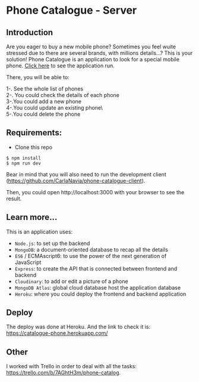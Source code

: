 # Phone Catalogue - Server

## Introduction

Are you eager to buy a new mobile phone? Sometimes you feel wuite stressed due to there are several brands, with millions details...? This is your solution! Phone Catalogue is an application to look for a special mobile phone. [Click here](https://catalogue-phone.herokuapp.com/) to see the application run.

There, you will be able to:


1-. See the whole list of phones\
2-. You could check the details of each phone\
3-.You could add a new phone\
4-.You could update an existing phone\  
5-.You could delete the phone


## Requirements:

- Clone this repo
```
$ npm install
$ npm run dev
```
Bear in mind that you will also need to run the development client (https://github.com/CarlaNavia/phone-catalogue-client).

Then, you could open http://localhost:3000 with your browser to see the result.


## Learn more...

This is an application uses:
- `Node.js`: to set up the backend
- `MongoDB`: a document-oriented database to recap all the details
- `ES6` / ECMAscript6: to use the power of the next generation of JavaScript
- `Express`: to create the API that is connected between frontend and backend
- `Cloudinary`: to add or edit a picture of a phone
- `MongoDB Atlas`: global cloud database host the application database
- `Heroku`: where you could deploy the frontend and backend application


## Deploy

The deploy was done at Heroku. And the link to check it is: https://catalogue-phone.herokuapp.com/


## Other

I worked with Trello in order to deal with all the tasks: https://trello.com/b/7AGhtH3m/phone-catalog. 